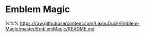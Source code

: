 
# Emblem Magic

%%% https://raw.githubusercontent.com/LexouDuck/Emblem-Magic/master/EmblemMagic/README.md
